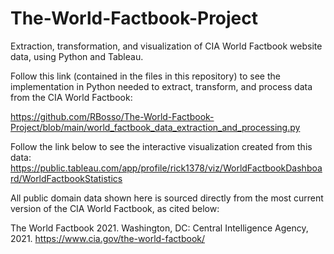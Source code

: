 # The-World-Factbook-Project
Extraction, transformation, and visualization of CIA World Factbook website data, using Python and Tableau.

Follow this link (contained in the files in this repository) to see the implementation in Python needed to extract, transform, and process data from the CIA World Factbook: 

https://github.com/RBosso/The-World-Factbook-Project/blob/main/world_factbook_data_extraction_and_processing.py

Follow the link below to see the interactive visualization created from this data:
https://public.tableau.com/app/profile/rick1378/viz/WorldFactbookDashboard/WorldFactbookStatistics

All public domain data shown here is sourced directly from the most current version of the CIA World Factbook, as cited below:  
  
The World Factbook 2021. Washington, DC: Central Intelligence Agency, 2021. https://www.cia.gov/the-world-factbook/
